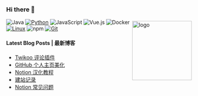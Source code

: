 ### Hi there 👋

<!--
**orsrva/orsrva** is a ✨ _special_ ✨ repository because its `README.md` (this file) appears on your GitHub profile.

Here are some ideas to get you started:

- 🔭 I’m currently working on ...
- 🌱 I’m currently learning ...
- 👯 I’m looking to collaborate on ...
- 🤔 I’m looking for help with ...
- 💬 Ask me about ...
- 📫 How to reach me: ...
- 😄 Pronouns: ...
- ⚡ Fun fact: ...
-->
<img src="https://github-readme-stats.vercel.app/api?username=orsrva&show=stars,commits,prs,issues,contribs&theme=cobalt" alt="logo" height="160" align="right" style="margin: 5px; margin-bottom: 20px;" />


![Java](https://img.shields.io/badge/-Java-007396?style=flat-square&logo=java&logoColor=ffffff)
[![Python](https://img.shields.io/badge/-Python-3776AB?style=flat-square&logo=python&logoColor=ffffff)](https://www.python.org/)
![JavaScript](https://img.shields.io/badge/JavaScript-F7DF1E?style=flat-square&logo=JavaScript&logoColor=ffffff)
![Vue.js](https://img.shields.io/badge/-Vue.js-4FC08D?style=flat-square&logo=Vue.js&logoColor=ffffff)
![Docker](https://img.shields.io/badge/Docker-2496ED?style=flat-square&logo=docker&logoColor=ffffff)
[![Linux](https://img.shields.io/badge/-Linux-333333?style=flat-square&logo=linux&logoColor=white)](https://www.linuxfoundation.org/)
![npm](https://img.shields.io/badge/-NPM-CB3837?style=flat-square&logo=npm&logoColor=white)
[![Git](https://img.shields.io/badge/-Git-f05032?style=flat-square&logo=git&logoColor=white)](https://git-scm.com/)


#### Latest Blog Posts | 最新博客

<!-- BLOG-POST-LIST:START -->
- [Twikoo 评论插件](https://www.orys.link/article/twikoo)
- [GitHub 个人主页美化](https://www.orys.link/article/mh)
- [Notion 汉化教程](https://www.orys.link/article/hhjc)
- [建站记录](https://www.orys.link/article/build)
- [Notion 常见问题](https://www.orys.link/article/np)
<!-- BLOG-POST-LIST:END -->
